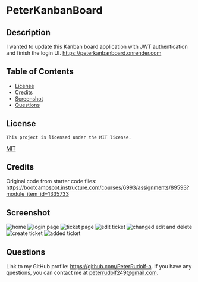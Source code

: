 # PeterKanbanBoard

## Description

I wanted to update this Kanban board application with JWT authentication and finish the login UI.
https://peterkanbanboard.onrender.com 

## Table of Contents

- [License](#license)
- [Credits](#credits)
- [Screenshot](#screenshot)
- [Questions](#questions)
  
## License
    This project is licensed under the MIT license.
  [MIT](https://opensource.org/licenses/MIT)


## Credits

Original code from starter code files: https://bootcampspot.instructure.com/courses/6993/assignments/89593?module_item_id=1335733

## Screenshot
![home](https://github.com/user-attachments/assets/355ee6f7-8202-4244-aeaa-0971ecd84ce1)
![login page](https://github.com/user-attachments/assets/91f22f78-a30c-46aa-a02e-b63e5b33a767)
![ticket page](https://github.com/user-attachments/assets/65415365-1eee-4db9-8f5f-6814ef609ca1)
![edit ticket](https://github.com/user-attachments/assets/de81091c-2a85-4fd6-ad37-1b689a9dbfab)
![changed edit and delete](https://github.com/user-attachments/assets/205f51da-b968-4363-8068-e475506200fa)
![create ticket](https://github.com/user-attachments/assets/aeb993b1-4895-47f7-b2bb-b4df55d7480d)
![added ticket](https://github.com/user-attachments/assets/a7ce7d2e-46bb-4188-8ce0-6630faf180fa)

## Questions
  Link to my GitHub profile: https://github.com/PeterRudolf-a.
  If you have any questions, you can contact me at peterrudolf249@gmail.com.
